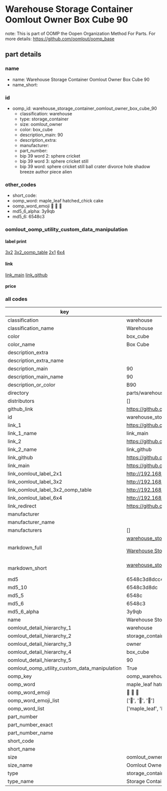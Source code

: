 # Warehouse Storage Container Oomlout Owner Box Cube 90  

note: This is part of OOMP the Oopen Organization Method For Parts. For more details: https://github.com/oomlout/oomp_base

##  part details
  







### name
* name: Warehouse Storage Container Oomlout Owner Box Cube 90
* name_short: 
### id
* oomp_id: warehouse_storage_container_oomlout_owner_box_cube_90
  * classification: warehouse
  * type: storage_container
  * size: oomlout_owner
  * color: box_cube
  * description_main: 90
  * description_extra: 
  * manufacturer: 
  * part_number: 
  * bip 39 word 2: sphere cricket
  * bip 39 word 3: sphere cricket still
  * bip 39 word: sphere cricket still ball crater divorce hole shadow breeze author piece alien

### other_codes
* short_code: 
* oomp_word: maple_leaf hatched_chick cake
* oomp_word_emoji :maple_leaf: :hatched_chick: :cake:
* md5_6_alpha: 3y9qb
* md5_6: 6548c3






### oomlout_oomp_utility_custom_data_manipulation
#### label print
[3x2](http://192.168.1.245:1112/?label=oomp%203y9qb)
[3x2_oomp_table](http://192.168.1.108:1112/?label=oomp%203y9qb)
[2x1](http://192.168.1.242:1112/?label=oomp%203y9qb)
[6x4](http://192.168.1.55:1112/?label=oomp%203y9qb)    

#### link

[link_main](https://github.com/oomlout/oomlout_oomp_version_1_messy/tree/main/parts/warehouse_storage_container_oomlout_owner_box_cube_90) [link_github](https://github.com/oomlout/oomlout_oomp_version_1_messy/tree/main/parts/warehouse_storage_container_oomlout_owner_box_cube_90)                             

#### price







### all codes 
| key | value |  
| --- | --- |  
| classification | warehouse |  
| classification_name | Warehouse |  
| color | box_cube |  
| color_name | Box Cube |  
| description_extra |  |  
| description_extra_name |  |  
| description_main | 90 |  
| description_main_name | 90 |  
| description_or_color | B90 |  
| directory | parts/warehouse_storage_container_oomlout_owner_box_cube_90 |  
| distributors | [] |  
| github_link | https://github.com/oomlout/oomlout_oomp_part_src/tree/main/parts/warehouse_storage_container_oomlout_owner_box_cube_90 |  
| id | warehouse_storage_container_oomlout_owner_box_cube_90 |  
| link_1 | https://github.com/oomlout/oomlout_oomp_version_1_messy/tree/main/parts/warehouse_storage_container_oomlout_owner_box_cube_90 |  
| link_1_name | link_main |  
| link_2 | https://github.com/oomlout/oomlout_oomp_version_1_messy/tree/main/parts/warehouse_storage_container_oomlout_owner_box_cube_90 |  
| link_2_name | link_github |  
| link_github | https://github.com/oomlout/oomlout_oomp_version_1_messy/tree/main/parts/warehouse_storage_container_oomlout_owner_box_cube_90 |  
| link_main | https://github.com/oomlout/oomlout_oomp_version_1_messy/tree/main/parts/warehouse_storage_container_oomlout_owner_box_cube_90 |  
| link_oomlout_label_2x1 | http://192.168.1.242:1112/?label=oomp%203y9qb |  
| link_oomlout_label_3x2 | http://192.168.1.245:1112/?label=oomp%203y9qb |  
| link_oomlout_label_3x2_oomp_table | http://192.168.1.108:1112/?label=oomp%203y9qb |  
| link_oomlout_label_6x4 | http://192.168.1.55:1112/?label=oomp%203y9qb |  
| link_redirect | https://github.com/oomlout/oomlout_oomp_version_1_messy/tree/main/parts/warehouse_storage_container_oomlout_owner_box_cube_90 |  
| manufacturer |  |  
| manufacturer_name |  |  
| manufacturers | [] |  
| markdown_full | [warehouse_storage_container_oomlout_owner_box_cube_90](none)<br>[](none)<br>[Warehouse Storage Container Oomlout Owner Box Cube 90](none)<br><br> |  
| markdown_short | [warehouse_storage_container_oomlout_owner_box_cube_90](none)<br><br> |  
| md5 | 6548c3d8dcc4cd950019411fab8cde8b |  
| md5_10 | 6548c3d8dc |  
| md5_5 | 6548c |  
| md5_6 | 6548c3 |  
| md5_6_alpha | 3y9qb |  
| name | Warehouse Storage Container Oomlout Owner Box Cube 90 |  
| oomlout_detail_hierarchy_1 | warehouse |  
| oomlout_detail_hierarchy_2 | storage_container |  
| oomlout_detail_hierarchy_3 | owner |  
| oomlout_detail_hierarchy_4 | box_cube |  
| oomlout_detail_hierarchy_5 | 90 |  
| oomlout_oomp_utility_custom_data_manipulation | True |  
| oomp_key | oomp_warehouse_storage_container_oomlout_owner_box_cube_90 |  
| oomp_word | maple_leaf hatched_chick cake |  
| oomp_word_emoji | :maple_leaf: :hatched_chick: :cake: |  
| oomp_word_emoji_list | [':maple_leaf:', ':hatched_chick:', ':cake:'] |  
| oomp_word_list | ['maple_leaf', 'hatched_chick', 'cake'] |  
| part_number |  |  
| part_number_exact |  |  
| part_number_name |  |  
| short_code |  |  
| short_name |  |  
| size | oomlout_owner |  
| size_name | Oomlout Owner |  
| type | storage_container |  
| type_name | Storage Container |  
